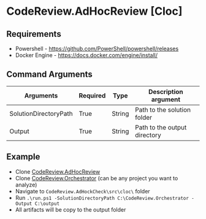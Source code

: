 # CodeReview.AdHocReview [Cloc]

## Requirements

- Powershell - https://github.com/PowerShell/powershell/releases
- Docker Engine - https://docs.docker.com/engine/install/

## Command Arguments

| Arguments             | Required | Type   | Description argument               |
|-----------------------|----------|--------|------------------------------------|
| SolutionDirectoryPath | True     | String | Path to the solution folder        |
| Output                | True     | String | Path to the output directory       |

## Example

- Clone [CodeReview.AdHocReview](https://github.com/GodelTech/CodeReview.AdHocReview)
- Clone [CodeReview.Orchestrator](https://github.com/GodelTech/CodeReview.Orchestrator) (can be any project you want to analyze)
- Navigate to `CodeReview.AdHockCheck\src\cloc\` folder
- Run `.\run.ps1 -SolutionDirectoryPath C:\CodeReview.Orchestrator -Output C:\output`
- All artifacts will be copy to the output folder 